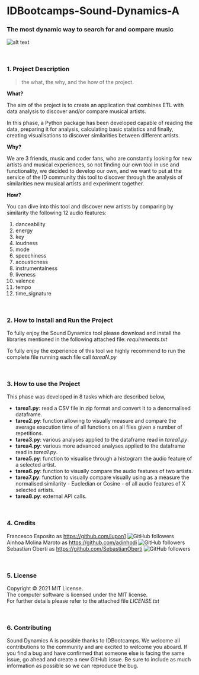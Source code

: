 # IDBootcamps-Sound-Dynamics-A
### The most dynamic way to search for and compare music

![alt text](https://www.solofondos.com/wp-content/uploads/2016/04/Music-HD-Wallpapers-10.jpg)

<p>&nbsp;</p>

### 1. Project Description

> the what, the why, and the how of the project. 


**What?**

The aim of the project is to create an application that combines ETL with data analysis to discover and/or compare musical artists.

In this phase, a Python package has been developed capable of reading the data, preparing it for analysis, calculating basic statistics and finally, creating visualisations to discover similarities between different artists.


**Why?**

We are 3 friends, music and coder fans, who are constantly looking for new artists and musical experiences, so not finding our own tool in use and functionality, we decided to develop our own, and we want to put at the service of the ID community this tool to discover through the analysis of similarities new musical artists and experiment together.


**How?**

You can dive into this tool and discover new artists by comparing by similarity the following 12 audio features: 

1. danceability
2. energy
3. key
4. loudness
5. mode
6. speechiness
7. acousticness
8. instrumentalness
9. liveness
10. valence
11. tempo
12. time_signature


<p>&nbsp;</p>

### 2. How to Install and Run the Project

To fully enjoy the Sound Dynamics tool please download and install the libraries mentioned in the following attached file: _requirements.txt_ 

To fully enjoy the experience of this tool we highly recommend to run the complete file running  each file call _tareaN.py_ 


<p>&nbsp;</p>

### 3. How to use the Project

This phase was developed in 8 tasks which are described below,

- **tarea1.py**: read a CSV file in zip format and convert it to a denormalised dataframe.
- **tarea2.py**: function allowing to visually measure and compare the average execution time of all functions on all files given a number of repetitions.
- **tarea3.py**: various analyses applied to the dataframe read in *tarea1.py*.
- **tarea4.py**: various more advanced analyses applied to the dataframe read in *tarea1.py*.
- **tarea5.py**: function to visualise through a histogram the audio feature of a selected artist.
- **tarea6.py**: function to visually compare the audio features of two artists.
- **tarea7.py**: function to visually compare visually using as a measure the normalised similarity - Eucledian or Cosine - of all audio features of X selected artists.
- **tarea8.py**: external API calls.


<p>&nbsp;</p>

### 4. Credits

Francesco Esposito as https://github.com/lupon1
![GitHub followers](https://img.shields.io/github/followers/lupon1?style=social)   
Ainhoa Molina Maroto as https://github.com/adinhodi
![GitHub followers](https://img.shields.io/github/followers/adinhodi?style=social)  
Sebastian Oberti as https://github.com/SebastianOberti
![GitHub followers](https://img.shields.io/github/followers/SebastianOberti?style=social)  


<p>&nbsp;</p>

### 5. License

Copyright © 2021 MIT License.  
The computer software is licensed under the MIT license.  
For further details please refer to the attached file _LICENSE.txt_  


<p>&nbsp;</p>

### 6. Contributing

Sound Dynamics A is possible thanks to IDBootcamps. We welcome all contributions to the community and are excited to welcome you aboard.
If you find a bug and have confirmed that someone else is facing the same issue, go ahead and create a new GitHub issue. Be sure to include as much information as possible so we can reproduce the bug.